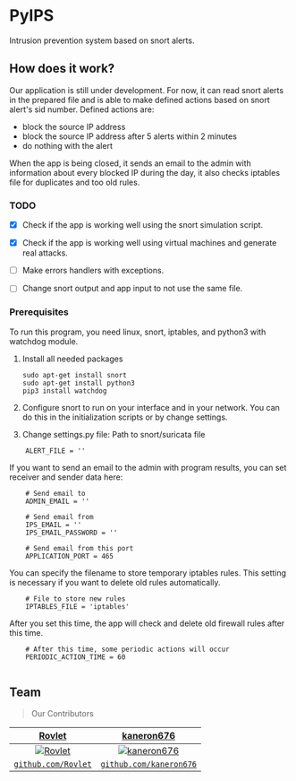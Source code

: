 # PyIPS

Intrusion prevention system based on snort alerts.

## How does it work?

Our application is still under development. For now, it can read snort alerts in the prepared file and is able to make defined actions based on snort alert's sid number. 
Defined actions are:

- block the source IP address
- block the source IP address after 5 alerts within 2 minutes
- do nothing with the alert

When the app is being closed, it sends an email to the admin with information about every blocked IP during the day, it also checks iptables file for duplicates and too old rules.

### TODO

- [x] Check if the app is working well using the snort simulation script.
- [x] Check if the app is working well using virtual machines and generate real attacks.
- [ ] Make errors handlers with exceptions.
- [ ] Change snort output and app input to not use the same file.


### Prerequisites

To run this program, you need linux, snort, iptables, and python3 with watchdog module.

1. Install all needed packages
    ```
    sudo apt-get install snort
    sudo apt-get install python3
    pip3 install watchdog
    ```

2. Configure snort to run on your interface and in your network. You can do this in the initialization scripts or by change settings.
3. Change settings.py file:
Path to snort/suricata file
```
    ALERT_FILE = ''
```
If you want to send an email to the admin with program results, you can set receiver and sender data here:
```    
    # Send email to
    ADMIN_EMAIL = ''
    
    # Send email from
    IPS_EMAIL = ''
    IPS_EMAIL_PASSWORD = ''
    
    # Send email from this port
    APPLICATION_PORT = 465
```

You can specify the filename to store temporary iptables rules. This setting is necessary if you want to delete old rules automatically. 
```
    # File to store new rules
    IPTABLES_FILE = 'iptables'
```
After you set this time, the app will check and delete old firewall rules after this time.
```
    # After this time, some periodic actions will occur
    PERIODIC_ACTION_TIME = 60
    
```
## Team

> Our Contributors

| <a href="" target="_blank">**Rovlet**</a> | <a href="" target="_blank">**kaneron676**</a> | 
| :---: |:---:| 
| [![Rovlet](https://avatars2.githubusercontent.com/u/47760464?s=460&u=3c7215203da5648ec13648db2f78e67c334a14a4&v=4)](github.com/Rovlet)    | [![kaneron676](https://awodev.com/images/default-forum-user.png)](github.com/kaneron676) | [![]()]()  |
| <a href="https://github.com/Rovlet" target="_blank">`github.com/Rovlet`</a> | <a href="https://github.com/kaneron676" target="_blank">`github.com/kaneron676`</a> |
